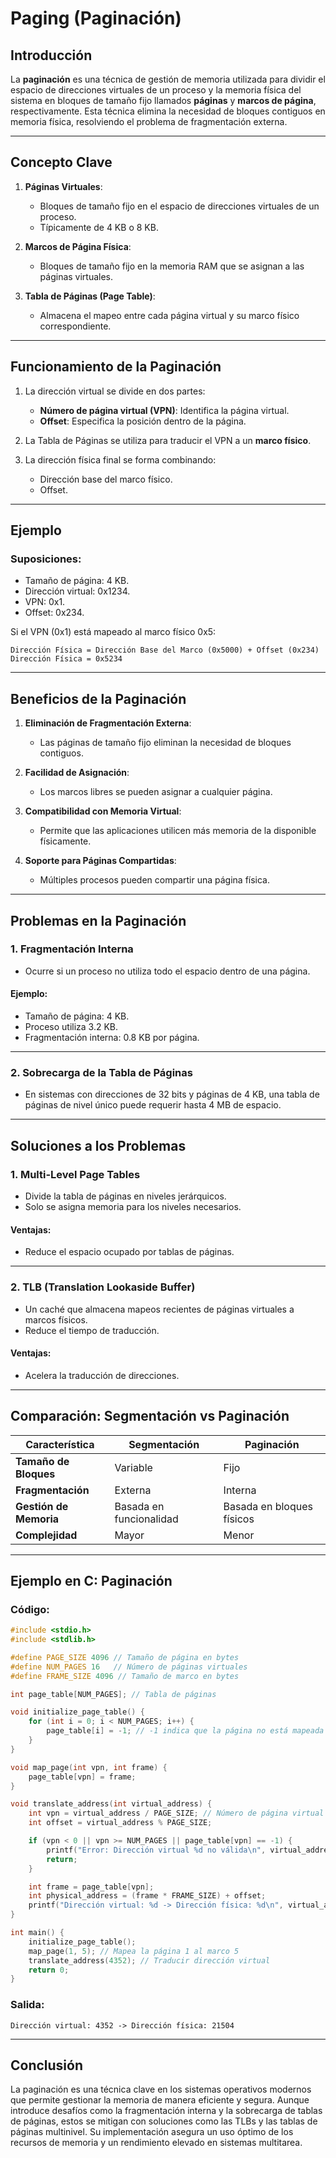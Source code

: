 
# Paging (Paginación)

## Introducción
La **paginación** es una técnica de gestión de memoria utilizada para dividir el espacio de direcciones virtuales de un proceso y la memoria física del sistema en bloques de tamaño fijo llamados **páginas** y **marcos de página**, respectivamente. Esta técnica elimina la necesidad de bloques contiguos en memoria física, resolviendo el problema de fragmentación externa.

---

## Concepto Clave
1. **Páginas Virtuales**:
   - Bloques de tamaño fijo en el espacio de direcciones virtuales de un proceso.
   - Típicamente de 4 KB o 8 KB.

2. **Marcos de Página Física**:
   - Bloques de tamaño fijo en la memoria RAM que se asignan a las páginas virtuales.

3. **Tabla de Páginas (Page Table)**:
   - Almacena el mapeo entre cada página virtual y su marco físico correspondiente.

---

## Funcionamiento de la Paginación
1. La dirección virtual se divide en dos partes:
   - **Número de página virtual (VPN)**: Identifica la página virtual.
   - **Offset**: Especifica la posición dentro de la página.

2. La Tabla de Páginas se utiliza para traducir el VPN a un **marco físico**.

3. La dirección física final se forma combinando:
   - Dirección base del marco físico.
   - Offset.

---

## Ejemplo
### Suposiciones:
- Tamaño de página: 4 KB.
- Dirección virtual: 0x1234.
- VPN: 0x1.
- Offset: 0x234.

Si el VPN (0x1) está mapeado al marco físico 0x5:
```
Dirección Física = Dirección Base del Marco (0x5000) + Offset (0x234)
Dirección Física = 0x5234
```

---

## Beneficios de la Paginación
1. **Eliminación de Fragmentación Externa**:
   - Las páginas de tamaño fijo eliminan la necesidad de bloques contiguos.

2. **Facilidad de Asignación**:
   - Los marcos libres se pueden asignar a cualquier página.

3. **Compatibilidad con Memoria Virtual**:
   - Permite que las aplicaciones utilicen más memoria de la disponible físicamente.

4. **Soporte para Páginas Compartidas**:
   - Múltiples procesos pueden compartir una página física.

---

## Problemas en la Paginación

### 1. **Fragmentación Interna**
- Ocurre si un proceso no utiliza todo el espacio dentro de una página.

#### Ejemplo:
- Tamaño de página: 4 KB.
- Proceso utiliza 3.2 KB.
- Fragmentación interna: 0.8 KB por página.

---

### 2. **Sobrecarga de la Tabla de Páginas**
- En sistemas con direcciones de 32 bits y páginas de 4 KB, una tabla de páginas de nivel único puede requerir hasta 4 MB de espacio.

---

## Soluciones a los Problemas

### 1. **Multi-Level Page Tables**
- Divide la tabla de páginas en niveles jerárquicos.
- Solo se asigna memoria para los niveles necesarios.

#### Ventajas:
- Reduce el espacio ocupado por tablas de páginas.

---

### 2. **TLB (Translation Lookaside Buffer)**
- Un caché que almacena mapeos recientes de páginas virtuales a marcos físicos.
- Reduce el tiempo de traducción.

#### Ventajas:
- Acelera la traducción de direcciones.

---

## Comparación: Segmentación vs Paginación

| Característica           | Segmentación                 | Paginación                     |
|--------------------------|------------------------------|--------------------------------|
| **Tamaño de Bloques**    | Variable                    | Fijo                           |
| **Fragmentación**        | Externa                     | Interna                        |
| **Gestión de Memoria**   | Basada en funcionalidad      | Basada en bloques físicos      |
| **Complejidad**          | Mayor                       | Menor                          |

---

## Ejemplo en C: Paginación
### Código:
```c
#include <stdio.h>
#include <stdlib.h>

#define PAGE_SIZE 4096 // Tamaño de página en bytes
#define NUM_PAGES 16   // Número de páginas virtuales
#define FRAME_SIZE 4096 // Tamaño de marco en bytes

int page_table[NUM_PAGES]; // Tabla de páginas

void initialize_page_table() {
    for (int i = 0; i < NUM_PAGES; i++) {
        page_table[i] = -1; // -1 indica que la página no está mapeada
    }
}

void map_page(int vpn, int frame) {
    page_table[vpn] = frame;
}

void translate_address(int virtual_address) {
    int vpn = virtual_address / PAGE_SIZE; // Número de página virtual
    int offset = virtual_address % PAGE_SIZE;

    if (vpn < 0 || vpn >= NUM_PAGES || page_table[vpn] == -1) {
        printf("Error: Dirección virtual %d no válida\n", virtual_address);
        return;
    }

    int frame = page_table[vpn];
    int physical_address = (frame * FRAME_SIZE) + offset;
    printf("Dirección virtual: %d -> Dirección física: %d\n", virtual_address, physical_address);
}

int main() {
    initialize_page_table();
    map_page(1, 5); // Mapea la página 1 al marco 5
    translate_address(4352); // Traducir dirección virtual
    return 0;
}
```

### Salida:
```
Dirección virtual: 4352 -> Dirección física: 21504
```

---

## Conclusión
La paginación es una técnica clave en los sistemas operativos modernos que permite gestionar la memoria de manera eficiente y segura. Aunque introduce desafíos como la fragmentación interna y la sobrecarga de tablas de páginas, estos se mitigan con soluciones como las TLBs y las tablas de páginas multinivel. Su implementación asegura un uso óptimo de los recursos de memoria y un rendimiento elevado en sistemas multitarea.
